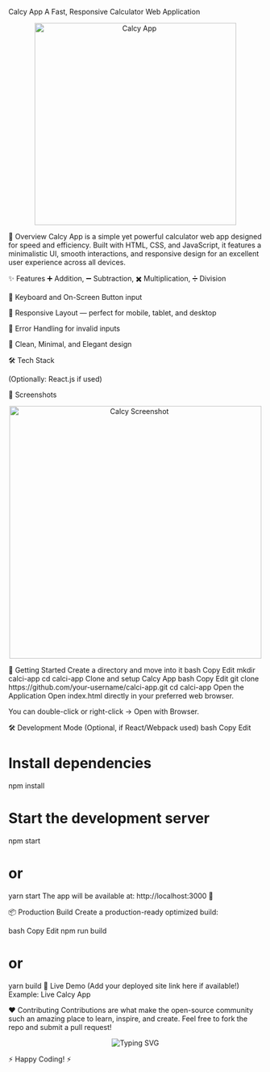 Calcy App
A Fast, Responsive Calculator Web Application

<p align="center"> <img src="assets/calci" alt="Calcy App" width="400" /> </p>
🚀 Overview
Calcy App is a simple yet powerful calculator web app designed for speed and efficiency.
Built with HTML, CSS, and JavaScript, it features a minimalistic UI, smooth interactions, and responsive design for an excellent user experience across all devices.

✨ Features
➕ Addition, ➖ Subtraction, ✖️ Multiplication, ➗ Division

🎹 Keyboard and On-Screen Button input

📱 Responsive Layout — perfect for mobile, tablet, and desktop

🚫 Error Handling for invalid inputs

🎨 Clean, Minimal, and Elegant design

🛠️ Tech Stack



(Optionally: React.js if used)

📸 Screenshots
<p align="center"> <img src="https://user-images.githubusercontent.com/74038190/212723482-cd12ce8e-234b-4b6b-91d5-45752c82d546.png" alt="Calcy Screenshot" width="500" /> </p>
🚀 Getting Started
Create a directory and move into it
bash
Copy
Edit
mkdir calci-app
cd calci-app
Clone and setup Calcy App
bash
Copy
Edit
git clone https://github.com/your-username/calci-app.git
cd calci-app
Open the Application
Open index.html directly in your preferred web browser.

You can double-click or right-click → Open with Browser.

🛠 Development Mode (Optional, if React/Webpack used)
bash
Copy
Edit
# Install dependencies
npm install

# Start the development server
npm start
# or
yarn start
The app will be available at: http://localhost:3000 🚀

📦 Production Build
Create a production-ready optimized build:

bash
Copy
Edit
npm run build
# or
yarn build
🎉 Live Demo
(Add your deployed site link here if available!)
Example: Live Calcy App

❤️ Contributing
Contributions are what make the open-source community such an amazing place to learn, inspire, and create.
Feel free to fork the repo and submit a pull request!

<p align="center"> <img src="https://readme-typing-svg.herokuapp.com?font=Fira+Code&size=22&pause=1000&color=F70000&center=true&vCenter=true&width=435&lines=Thanks+for+visiting+%F0%9F%92%96;Happy+Calculating+with+Calcy+App!" alt="Typing SVG" /> </p>
⚡ Happy Coding! ⚡
